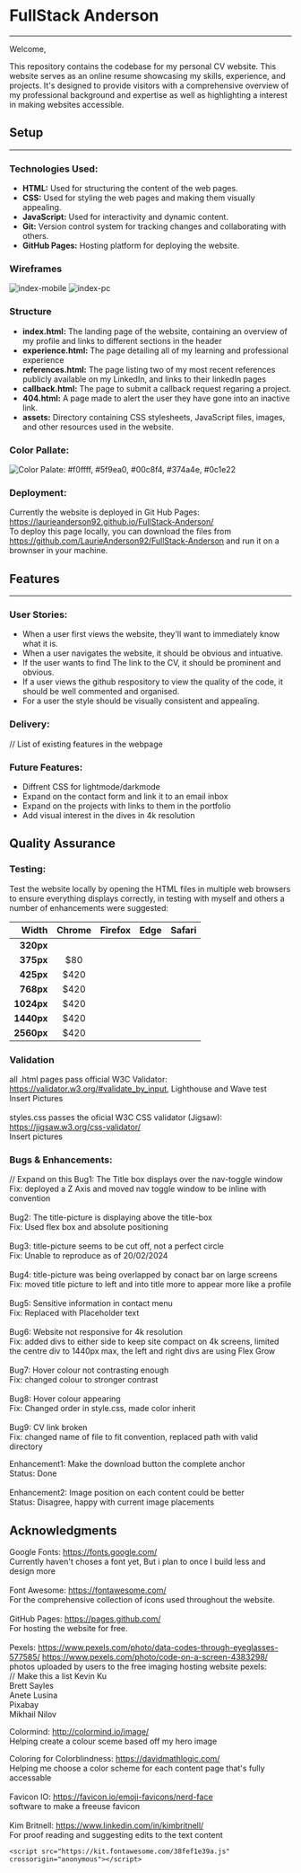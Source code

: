 # FullStack Anderson
<hr>

Welcome,

This repository contains the codebase for my personal CV website. This website serves as an online resume showcasing my skills, experience, and projects. It's designed to provide visitors with a comprehensive overview of my professional background and expertise as well as highlighting a interest in making websites accessible.

## Setup
<hr>

### Technologies Used:
* **HTML:** Used for structuring the content of the web pages.<br>
* **CSS:** Used for styling the web pages and making them visually appealing.<br>
* **JavaScript:** Used for interactivity and dynamic content.<br>
* **Git:** Version control system for tracking changes and collaborating with others.<br>
* **GitHub Pages:** Hosting platform for deploying the website.<br>

### Wireframes
![index-mobile](assets/documentation/index-mobile.png)
![index-pc](assets/documentation/index-pc.png)

### Structure
* **index.html:** The landing page of the website, containing an overview of my profile and links to different sections in the header<br>
* **experience.html:** The page detailing all of my learning and professional experience <br>
* **references.html:** The page listing two of my most recent references publicly available on my LinkedIn, and links to their linkedIn pages<br>
* **callback.html:** The page to submit a callback request regaring a project.<br>
* **404.html:** A page made to alert the user they have gone into an inactive link.<br>
* **assets:** Directory containing CSS stylesheets, JavaScript files, images, and other resources used in the website.<br>

### Color Pallate:
![Color Palate: #f0ffff, #5f9ea0, #00c8f4, #374a4e, #0c1e22 ](assets/documentation/color-palette.PNG)

### Deployment:
Currently the website is deployed in Git Hub Pages: https://laurieanderson92.github.io/FullStack-Anderson/<br>
To deploy this page locally, you can download the files from https://github.com/LaurieAnderson92/FullStack-Anderson and run it on a brownser in your machine.<br>

## Features
<hr>

### User Stories:
* When a user first views the website, they'll want to immediately know what it is.
* When a user navigates the website, it should be obvious and intuative.
* If the user wants to find The link to the CV, it should be prominent and obvious.
* If a user views the github respository to view the quality of the code, it should be well commented and organised.
* For a user the style should be visually consistent and appealing.

### Delivery:
// List of existing features in the webpage 

### Future Features:
* Diffrent CSS for lightmode/darkmode
* Expand on the contact form and link it to an email inbox
* Expand on the projects with links to them in the portfolio
* Add visual interest in the dives in 4k resolution

## Quality Assurance

### Testing:
Test the website locally by opening the HTML files in multiple web browsers to ensure everything displays correctly, in testing with myself and others a number of enhancements were suggested:<br>

| **Width**     | __Chrome__ | __Firefox__ | __Edge__ | __Safari__|
| -----------:  | :--------: | :---------: | :-----:  | :-------: |
| **320px**     |  <i class="fa-solid fa-circle-check"></i>       |
| **375px**     | $80     |
| **425px**     | $420    |
| **768px**     | $420    |
| **1024px**    | $420    |
| **1440px**    | $420    |
| **2560px**    | $420    |

### Validation
all .html pages pass official W3C Validator: https://validator.w3.org/#validate_by_input, Lighthouse and Wave test<br>
Insert Pictures<br>
<br>
styles.css passes the oficial W3C CSS validator (Jigsaw): https://jigsaw.w3.org/css-validator/<br>
Insert pictures<br>

### Bugs & Enhancements:
// Expand on this
Bug1: The Title box displays over the nav-toggle window<br>
Fix: deployed a Z Axis and moved nav toggle window to be inline with convention<br>
<br>
Bug2: The title-picture is displaying above the title-box<br>
Fix: Used flex box and absolute positioning<br>
<br>
Bug3: title-picture seems to be cut off, not a perfect circle<br>
Fix: Unable to reproduce as of 20/02/2024<br>
<br>
Bug4: title-picture was being overlapped by conact bar on large screens<br>
Fix: moved title picture to left and into title more to appear more like a profile<br>
<br>
Bug5: Sensitive information in contact menu<br>
Fix: Replaced with Placeholder text<br>
<br>
Bug6: Website not responsive for 4k resolution<br>
Fix: added divs to either side to keep site compact on 4k screens, limited the centre div to 1440px max, the left and right divs are using Flex Grow<br>
<br>
Bug7: Hover colour not contrasting enough<br>
Fix: changed colour to stronger contrast<br>
<br>
Bug8: Hover colour appearing<br>
Fix: Changed order in style.css, made color inherit<br>
<br>
Bug9: CV link broken<br>
Fix: changed name of file to fit convention, replaced path with valid directory<br>


Enhancement1: Make the download button the complete anchor<br>
Status: Done<br>
<br>
Enhancement2: Image position on each content could be better<br>
Status: Disagree, happy with current image placements<br>

## Acknowledgments
Google Fonts: https://fonts.google.com/<br>
Currently haven't choses a font yet, But i plan to once I build less and design more<br>
<br>
Font Awesome: https://fontawesome.com/<br>
For the comprehensive collection of icons used throughout the website.<br>
<br>
GitHub Pages: https://pages.github.com/<br>
For hosting the website for free.<br>
<br>
Pexels: https://www.pexels.com/photo/data-codes-through-eyeglasses-577585/ https://www.pexels.com/photo/code-on-a-screen-4383298/<br>
photos uploaded by users to the free imaging hosting website pexels:<br>
// Make this a list
Kevin Ku <br>
Brett Sayles <br>
Anete Lusina<br>
Pixabay<br>
Mikhail Nilov<br>

Colormind: http://colormind.io/image/<br>
Helping create a colour sceme based off my hero image<br>

Coloring for Colorblindness: https://davidmathlogic.com/<br>
Helping me choose a color scheme for each content page that's fully accessable<br>
<br>
Favicon IO: https://favicon.io/emoji-favicons/nerd-face<br>
software to make a freeuse favicon<br>
<br>
Kim Britnell: https://www.linkedin.com/in/kimbritnell/<br>
For proof reading and suggesting edits to the text content<br>

<!-- Font awesome kit -->
    <script src="https://kit.fontawesome.com/38fef1e39a.js" crossorigin="anonymous"></script>
